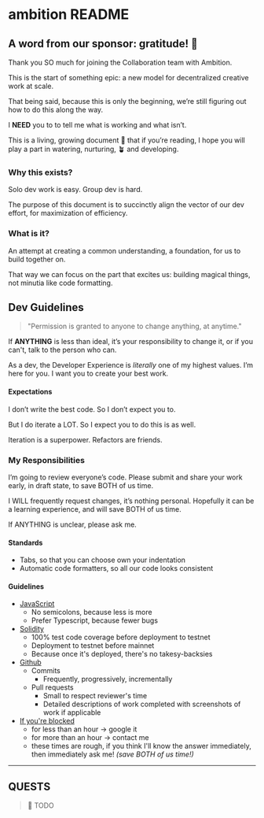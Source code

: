 # ambition README

## A word from our sponsor: gratitude! 🙏

Thank you SO much for joining the Collaboration team with Ambition.

This is the start of something epic: a new model for decentralized creative work at scale.

That being said, because this is only the beginning, we’re still figuring out how to do this along the way.

I **NEED** you to to tell me what is working and what isn’t.

This is a living, growing document 🌱 that if you’re reading, I hope you will play a part in watering, nurturing, 🪴 and developing.

### Why this exists?

Solo dev work is easy. Group dev is hard.

The purpose of this document is to succinctly align the vector of our dev effort, for maximization of efficiency.

### What is it?

An attempt at creating a common understanding, a foundation, for us to build together on.

That way we can focus on the part that excites us: building magical things, not minutia like code formatting.

## Dev Guidelines

> "Permission is granted to anyone to change anything, at anytime."

If **ANYTHING** is less than ideal, it’s your responsibility to change it, or if you can't, talk to the person who can.

As a dev, the Developer Experience is _literally_ one of my highest values. I’m here for you. I want you to create your best work.

#### Expectations

I don’t write the best code.
So I don’t expect you to.

But I do iterate a LOT.
So I expect you to do this is as well.

Iteration is a superpower. Refactors are friends.

### My Responsibilities

I’m going to review everyone’s code.
Please submit and share your work early, in draft state, to save BOTH of us time.

I WILL frequently request changes, it’s nothing personal.
Hopefully it can be a learning experience, and will save BOTH of us time.

If ANYTHING is unclear, please ask me.

#### Standards

- Tabs, so that you can choose own your indentation
- Automatic code formatters, so all our code looks consistent

#### Guidelines

- <ins>JavaScript</ins>
  - No semicolons, because less is more
  - Prefer Typescript, because fewer bugs
- <ins>Solidity</ins>
  - 100% test code coverage before deployment to testnet
  - Deployment to testnet before mainnet
  - Because once it's deployed, there's no takesy-backsies
- <ins>Github</ins>
  - Commits
    - Frequently, progressively, incrementally
  - Pull requests
    - Small to respect reviewer's time
    - Detailed descriptions of work completed with screenshots of work if applicable
- <ins>If you're blocked</ins>
  - for less than an hour → google it
  - for more than an hour → contact me
  - these times are rough, if you think I'll know the answer immediately, then immediately ask me! _(save BOTH of us time!)_

---

## QUESTS

> 🚧 TODO
